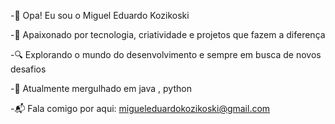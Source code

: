 -👋 Opa! Eu sou o Miguel Eduardo Kozikoski

-🚀 Apaixonado por tecnologia, criatividade e projetos que fazem a diferença

-🔍 Explorando o mundo do desenvolvimento e sempre em busca de novos desafios

-🌱 Atualmente mergulhado em java , python

-📬 Fala comigo por aqui: migueleduardokozikoski@gmail.com